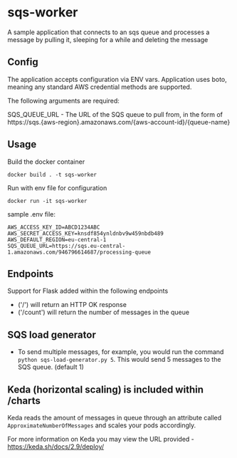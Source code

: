 # sqs-worker

A sample application that connects to an sqs queue and processes a message by pulling it, sleeping for a while and deleting the message

## Config

The application accepts configuration via ENV vars.
Application uses boto, meaning any standard AWS credential methods are supported.

The following arguments are required:

SQS_QUEUE_URL - The URL of the SQS queue to pull from, in the form of https://sqs.{aws-region}.amazonaws.com/{aws-account-id}/{queue-name}


## Usage

Build the docker container
```
docker build . -t sqs-worker
```

Run with env file for configuration

```
docker run -it sqs-worker
```

sample .env file:
```
AWS_ACCESS_KEY_ID=ABCD1234ABC
AWS_SECRET_ACCESS_KEY=knsdf854ynldnbv9w459nbdb489
AWS_DEFAULT_REGION=eu-central-1
SQS_QUEUE_URL=https://sqs.eu-central-1.amazonaws.com/946796614687/processing-queue
```

## Endpoints
Support for Flask added within the following endpoints 
- ('/') will return an HTTP OK response 
- ('/count') will return the number of messages in the queue

## SQS load generator
- To send multiple messages, for example, you would run the command `python sqs-load-generator.py 5`. This would send 5 messages to the SQS queue. (default 1)

## Keda (horizontal scaling) is included within /charts
Keda reads the amount of messages in queue through an attribute called `ApproximateNumberOfMessages` and scales your pods accordingly.

For more information on Keda you may view the URL provided - https://keda.sh/docs/2.9/deploy/
